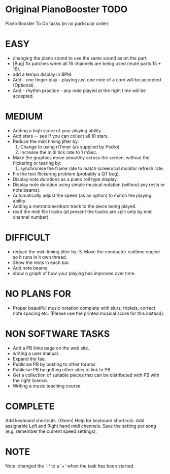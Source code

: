 Original PianoBooster TODO
==========================

Piano Booster To Do tasks (in no particular order)

# EASY

- changing the piano sound to use the same sound as on the part.
- [Bug] fix patches when all 16 channels are being used (mute parts 15 + 16).
- add a tempo display in BPM.
- Add - one finger play - playing just one note of a cord will be accepted (Optional).
- Add - rhythm practice - any note played at the right time will be accepted.


# MEDIUM

- Adding a high score of your playing ability.
- Add stars -- see if you can collect all 10 stars.
- Reduce the midi timing jitter by:
    1. Change to using rtTimer  (as supplied by Pedro).
    2. Increase the midi tick rate to 1 mSec.
- Make the graphics move smoothly across the screen, without the flickering or tearing by:
    1.  synchronise the frame rate to match screen/lcd monitor refresh rate.
- Fix the text flickering problem (probably a QT bug).
- Display note durations as a piano roll type display.
- Display note duration using simple musical notation (without any rests or note beams).
- Automatically adjust the speed (as an option) to match the playing ability.
- Adding a metronome/drum track to the piece being played.
- read the midi file tracks (at present the tracks are split only by midi channel number).


# DIFFICULT

- reduce the midi timing jitter by:
    3. Move the conductor realtime engine so it runs in it own thread.
- Show the rests in each bar.
- Add note beams.
- show a graph of how your playing has improved over time.

# NO PLANS FOR

- Proper beautiful music notation complete with slurs, triplets, correct note spacing etc.
      (Please use the printed musical score for this instead).

# NON SOFTWARE TASKS

- Add a PB links page on the web site.
- writing a user manual.
- Expand the faq.
- Publicise PB by posting to other forums.
- Publicise PB by getting other sites to link to PB.
- Get a collection of suitable pieces that can be distributed with PB with the right licence.
- Writing a music teaching course.


# COMPLETE

Add keyboard shortcuts. (Owen)
Help for keyboard shortcuts.
Add assignable Left and Right hand midi channels.
Save the setting per song (e.g. remember the current speed settings).

# NOTE

Note: changed the '-' to a '+' when the task has been started.
